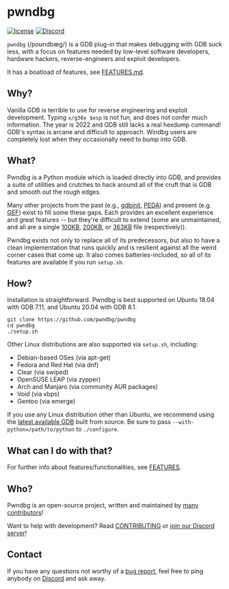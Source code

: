# pwndbg

[![license](https://img.shields.io/github/license/mashape/apistatus.svg?maxAge=2592000)](https://choosealicense.com/licenses/mit/)
[![Discord](https://img.shields.io/discord/843809097920413717?label=Discord&style=plastic)](https://discord.gg/x47DssnGwm)

`pwndbg` (/poʊndbæg/) is a GDB plug-in that makes debugging with GDB suck less, with a focus on features needed by low-level software developers, hardware hackers, reverse-engineers and exploit developers.

It has a boatload of features, see [FEATURES.md](FEATURES.md).

## Why?

Vanilla GDB is terrible to use for reverse engineering and exploit development. Typing `x/g30x $esp` is not fun, and does not  confer much information.  The year is 2022 and GDB still lacks a real hexdump command!  GDB's syntax is arcane and difficult to approach.  Windbg users are completely lost when they occasionally need to bump into GDB.

## What?

Pwndbg is a Python module which is loaded directly into GDB, and provides a suite of utilities and crutches to hack around all of the cruft that is GDB and smooth out the rough edges.

Many other projects from the past (e.g., [gdbinit][gdbinit], [PEDA][PEDA]) and present (e.g. [GEF][GEF]) exist to fill some these gaps.  Each provides an excellent experience and great features -- but they're difficult to extend (some are unmaintained, and all are a single [100KB][gdbinit2], [200KB][peda.py], or [363KB][gef.py] file (respectively)).

Pwndbg exists not only to replace all of its predecessors, but also to have a clean implementation that runs quickly and is resilient against all the weird corner cases that come up.  It also comes batteries-included, so all of its features are available if you run `setup.sh`.

[gdbinit]: https://github.com/gdbinit/Gdbinit
[gdbinit2]: https://github.com/gdbinit/Gdbinit/blob/master/gdbinit

[PEDA]: https://github.com/longld/peda
[peda.py]: https://github.com/longld/peda/blob/master/peda.py

[GEF]: https://github.com/hugsy/gef
[gef.py]: https://github.com/hugsy/gef/blob/master/gef.py

## How?

Installation is straightforward.  Pwndbg is best supported on Ubuntu 18.04 with GDB 7.11, and Ubuntu 20.04 with GDB 8.1.

```shell
git clone https://github.com/pwndbg/pwndbg
cd pwndbg
./setup.sh
```

Other Linux distributions are also supported via `setup.sh`, including:

* Debian-based OSes (via apt-get)
* Fedora and Red Hat (via dnf)
* Clear (via swiped)
* OpenSUSE LEAP (via zypper)
* Arch and Manjaro (via community AUR packages)
* Void (via xbps)
* Gentoo (via emerge)

If you use any Linux distribution other than Ubuntu, we recommend using the [latest available GDB](https://www.gnu.org/software/gdb/download/) built from source.  Be sure to pass `--with-python=/path/to/python` to `./configure`.

## What can I do with that?

For further info about features/functionalities, see [FEATURES](FEATURES.md).

## Who?

Pwndbg is an open-source project, written and maintained by [many contributors](https://github.com/pwndbg/pwndbg/graphs/contributors)!

Want to help with development? Read [CONTRIBUTING](.github/CONTRIBUTING.md) or [join our Discord server](https://discord.gg/x47DssnGwm)!

## Contact
If you have any questions not worthy of a [bug report](https://github.com/pwndbg/pwndbg/issues), feel free to ping
anybody on [Discord](https://discord.gg/x47DssnGwm) and ask away.
